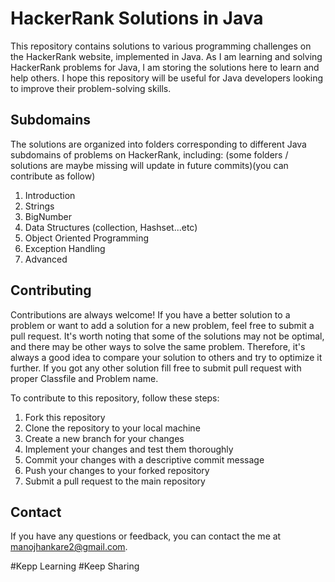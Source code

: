 # HackerRank Solutions in Java

This repository contains solutions to various programming challenges on the HackerRank website, implemented in Java. As I am learning and solving HackerRank problems for Java, I am storing the solutions here to learn and help others. I hope this repository will be useful for Java developers looking to improve their problem-solving skills.

## Subdomains

The solutions are organized into folders corresponding to different Java subdomains of problems on HackerRank, including: 
(some folders / solutions are maybe missing will update in future commits)(you can contribute as follow)

1. Introduction
2. Strings
3. BigNumber
4. Data Structures (collection, Hashset...etc)
5. Object Oriented Programming
6. Exception Handling
7. Advanced

## Contributing

Contributions are always welcome! If you have a better solution to a problem or want to add a solution for a new problem, feel free to submit a pull request.
It's worth noting that some of the solutions may not be optimal, and there may be other ways to solve the same problem. Therefore, it's always a good idea to compare your solution to others and try to optimize it further. If you got any other solution fill free to submit pull request with proper Classfile and Problem name.

To contribute to this repository, follow these steps:

1. Fork this repository
2. Clone the repository to your local machine
3. Create a new branch for your changes
4. Implement your changes and test them thoroughly
5. Commit your changes with a descriptive commit message
6. Push your changes to your forked repository
7. Submit a pull request to the main repository

## Contact

If you have any questions or feedback, you can contact the me at manojhankare2@gmail.com.

#Kepp Learning #Keep Sharing
